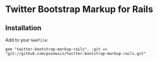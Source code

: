 Twitter Bootstrap Markup for Rails
==================================

Installation
------------

Add to your `Gemfile`:

    gem "twitter-bootstrap-markup-rails", :git => "git://github.com/pusewicz/twitter-bootstrap-markup-rails.git"
